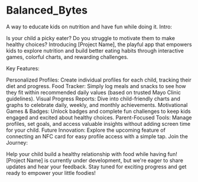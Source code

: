 # Balanced_Bytes
A way to educate kids on nutrition and have fun while doing it. 
Intro:

Is your child a picky eater? Do you struggle to motivate them to make healthy choices? Introducing [Project Name], the playful app that empowers kids to explore nutrition and build better eating habits through interactive games, colorful charts, and rewarding challenges.

Key Features:

Personalized Profiles: Create individual profiles for each child, tracking their diet and progress.
Food Tracker: Simply log meals and snacks to see how they fit within recommended daily values (based on trusted Mayo Clinic guidelines).
Visual Progress Reports: Dive into child-friendly charts and graphs to celebrate daily, weekly, and monthly achievements.
Motivational Games & Badges: Unlock badges and complete fun challenges to keep kids engaged and excited about healthy choices.
Parent-Focused Tools: Manage profiles, set goals, and access valuable insights without adding screen time for your child.
Future Innovation: Explore the upcoming feature of connecting an NFC card for easy profile access with a simple tap.
Join the Journey:

Help your child build a healthy relationship with food while having fun! [Project Name] is currently under development, but we're eager to share updates and hear your feedback. Stay tuned for exciting progress and get ready to empower your little foodies!